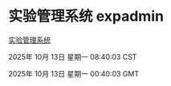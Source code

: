 # 实验管理系统 expadmin
[实验管理系统](http://59.174.9.160:56808/expadmin-782313d2-e1b1-4ea7-932e-3a55e6a1a4d0/)

2025年 10月 13日 星期一 08:40:03 CST

2025年 10月 13日 星期一 00:40:03 GMT
